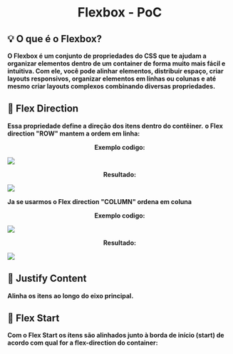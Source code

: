 # <p align="center"> Flexbox - PoC </p>

## 💡 O que é o Flexbox? 

**O Flexbox é um conjunto de propriedades do CSS que te ajudam a organizar elementos dentro de um container de forma muito mais fácil e intuitiva. Com ele, você pode alinhar elementos, distribuir espaço, criar layouts responsivos, organizar elementos em linhas ou colunas e até mesmo criar layouts complexos combinando diversas propriedades.**

## 📌 Flex Direction

**Essa propriedade define a direção dos itens dentro do contêiner.**
**o Flex direction "ROW" mantem a ordem em linha:**

**<p align="center">Exemplo codigo:</p>**
<p> <img src="https://github.com/user-attachments/assets/20aa119f-4ba9-42b4-b052-5cbf23bfdc15"> </p>

**<p align="center">Resultado:</p>**
<p> <img src="https://github.com/user-attachments/assets/9584ef1d-6dc0-4f7b-afc3-f84b84207f37"> </p>

**Ja se usarmos o Flex direction "COLUMN" ordena em coluna**

**<p align="center">Exemplo codigo:</p>**
<p> <img src="https://github.com/user-attachments/assets/1bbc92cb-f866-482d-a998-49f9e9df1e98"> </p>

**<p align="center">Resultado:</p>**
<p> <img src="https://github.com/user-attachments/assets/3043f3a7-6b79-44b0-8bc5-13825df8119f"> </p>

## 📌 Justify Content

**Alinha os itens ao longo do eixo principal.**

## 📌 Flex Start

**Com o Flex Start os ítens são alinhados junto à borda de início (start) de acordo com qual for a flex-direction do container:**

